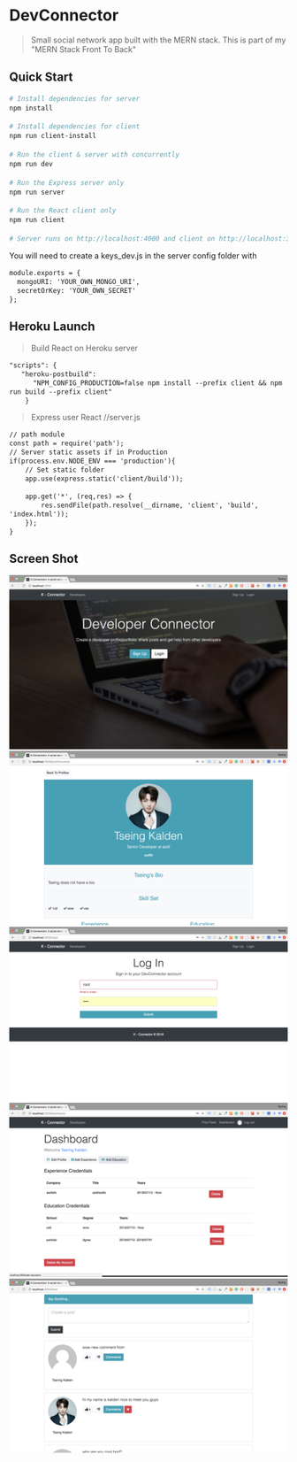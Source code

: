 # DevConnector

> Small social network app built with the MERN stack. This is part of my "MERN Stack Front To Back" 

## Quick Start

```bash
# Install dependencies for server
npm install

# Install dependencies for client
npm run client-install

# Run the client & server with concurrently
npm run dev

# Run the Express server only
npm run server

# Run the React client only
npm run client

# Server runs on http://localhost:4000 and client on http://localhost:3000
```

You will need to create a keys_dev.js in the server config folder with

```
module.exports = {
  mongoURI: 'YOUR_OWN_MONGO_URI',
  secretOrKey: 'YOUR_OWN_SECRET'
};
```

## Heroku Launch 
> Build React on Heroku server
```
"scripts": {
   "heroku-postbuild":
      "NPM_CONFIG_PRODUCTION=false npm install --prefix client && npm run build --prefix client"
    }
```

> Express user React //server.js 
```
// path module
const path = require('path');
// Server static assets if in Production
if(process.env.NODE_ENV === 'production'){
    // Set static folder
    app.use(express.static('client/build'));

    app.get('*', (req,res) => {
        res.sendFile(path.resolve(__dirname, 'client', 'build', 'index.html'));
    });
}

```

## Screen Shot
<img src="./img/main.png">
<img src="./img/profile.png">
<img src="./img/log.png">
<img src="./img/info.png">
<img src="./img/comment.png">


